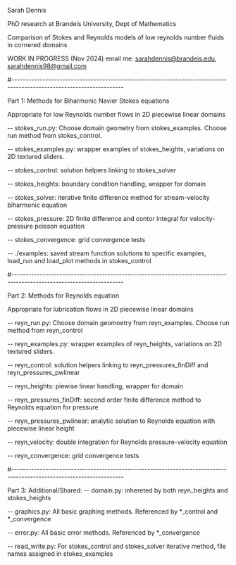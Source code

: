 Sarah Dennis

PhD research at Brandeis University, Dept of Mathematics

Comparison of Stokes and Reynolds models of low reynolds number fluids in cornered domains

WORK IN PROGRESS (Nov 2024) 
email me: sarahdennis@brandeis.edu, sarahdennis98@gmail.com

#---------------------------------------------------------------------------------------------------------------------

Part 1:
Methods for Biharmonic Navier Stokes equations

Appropriate for low Reynolds number flows in 2D piecewise linear domains

-- stokes_run.py: Choose domain geometry from stokes_examples. Choose run method from stokes_control.

-- stokes_examples.py: wrapper examples of stokes_heights, variations on 2D textured sliders. 

-- stokes_control: solution helpers linking to stokes_solver

-- stokes_heights: boundary condition handling, wrapper for domain

-- stokes_solver: iterative finite difference method for stream-velocity biharmonic equation

-- stokes_pressure: 2D finite difference and contor integral for velocity-pressure poisson equation

-- stokes_convergence: grid convergence tests

-- ./examples:  saved stream function solutions to specific examples, load_run and load_plot methods in stokes_control 

#---------------------------------------------------------------------------------------------------------------------

Part 2:
Methods for Reynolds equation

Appropriate for lubrication flows in 2D piecewise linear domains

-- reyn_run.py: Choose domain geomoetry from reyn_examples. Choose run method from reyn_control

-- reyn_examples.py: wrapper examples of reyn_heights, variations on 2D textured sliders.

-- reyn_control: solution helpers linking to reyn_pressures_finDiff and reyn_pressures_pwlinear

-- reyn_heights: piewise linear handling, wrapper for domain

-- reyn_pressures_finDiff: second order finite difference method to Reynolds equation for pressure

-- reyn_pressures_pwlinear: analytic solution to Reynolds equation with piecewise linear height

-- reyn_velocity: double integration for Reynolds pressure-velocity equation

-- reyn_convergence: grid convergence tests

#---------------------------------------------------------------------------------------------------------------------

Part 3: 
Additional/Shared:
-- domain.py: inhereted by both reyn_heights and stokes_heights

-- graphics.py: All basic graphing methods. Referenced by *_control and *_convergence

-- error.py: All basic error methods. Referenced by *_convergence

-- read_write.py: For stokes_control and stokes_solver iterative method, file names assigned in stokes_examples
